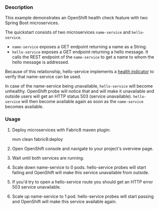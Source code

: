 ### Description

This example demonstrates an OpenShift health check feature with two Spring Boot microservices.

The quickstart consists of two microservices `name-service` and `hello-service`.

- `name-service` exposes a GET endpoint returning a name as a String.
- `hello-service` exposes a GET endpoint returning a hello message. It calls the REST endpoint of the `name-service` to get a name to whom the hello message is addressed.

Because of this relationship, hello-service implements a [health indicator](https://github.com/gytis/spring-boot-health-check-example/blob/master/hello-service/src/main/java/org/jboss/snowdrop/hello/HelloServiceHealthIndicator.java#L30)
to verify that name-service can be used.

In case of the name-service being unavailable, `hello-service` will become unhealthy.
OpenShift probe will notice that and will make it unavailable and outside users will get an HTTP status 503 (service unavailable).
`hello-service` will then become available again as soon as the `name-service` becomes available.

### Usage

1. Deploy microservices with Fabric8 maven plugin:

    mvn clean fabric8:deploy

2. Open OpenShift console and navigate to your project's overview page.

3. Wait until both services are running.

4. Scale down name-service to 0 pods. hello-service probes will start failing and OpenShift will make this service unavailable from outside.

5. If you'd try to open a hello-service route you should get an HTTP error 503 service unavailable.

6. Scale up name-service to 1 pod. hello-service probes will start passing and OpenShift will make this service available again.